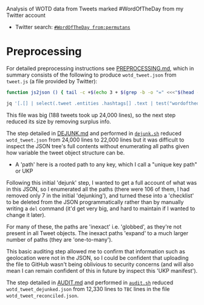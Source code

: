 Analysis of WOTD data from Tweets marked #WordOfTheDay from my Twitter account

- Twitter search: [`#WordOfTheDay from:permutans`](https://twitter.com/search?q=%23WordOfTheDay%20from%3Apermutans)

# Preprocessing

For detailed preprocessing instructions see [PREPROCESSING.md](PREPROCESSING.md), which
in summary consists of the following to produce `wotd_tweet.json` from `tweet.js` (a file provided by Twitter):

```sh
function js2json () { tail -c +$(echo 3 + $(grep -b -o "=" <<<"$(head -1 $@)" | cut -d: -f1) | bc) $@; }

jq '[.[] | select(.tweet .entities .hashtags[] .text | test("wordoftheday"; "i"))]' <<<$(js2json tweet.js) > wotd_tweet.json
```

This file was big (188 tweets took up 24,000 lines), so the next step reduced its size by removing surplus info.

The step detailed in [DEJUNK.md](DEJUNK.md) and performed in [`dejunk.sh`](dejunk.sh) reduced `wotd_tweet.json`
from 24,000 lines to 22,000 lines but it was difficult to inspect the JSON tree's full contents
without enumerating all paths given how variable the tweet object structure can be.

- A 'path' here is a rooted path to any key, which I call a "unique key path" or UKP

Following this initial 'dejunk' step, I wanted to get a full account of what was in this JSON,
so I enumerated all the paths (there were 106 of them, I had removed only 7 in the initial 'dejunking'),
and turned these into a 'checklist' to be deleted from the JSON programmatically rather than by manually
writing a `del` command (it'd get very big, and hard to maintain if I wanted to change it later).

For many of these, the paths are 'inexact' i.e. 'globbed', as they're not present in all Tweet objects.
The inexact paths 'expand' to a much larger number of paths (they are 'one-to-many').

This basic auditing step allowed me to confirm that information such as geolocation were not in the JSON,
so I could be confident that uploading the file to GitHub wasn't being oblivious to security concerns
(and will also mean I can remain confident of this in future by inspect this 'UKP manifest').

The step detailed in [AUDIT.md](AUDIT.md) and performed in [`audit.sh`](audit.sh) reduced `wotd_tweet_dejunked.json`
from 12,330 lines to `TBC` lines in the file `wotd_tweet_reconciled.json`.

